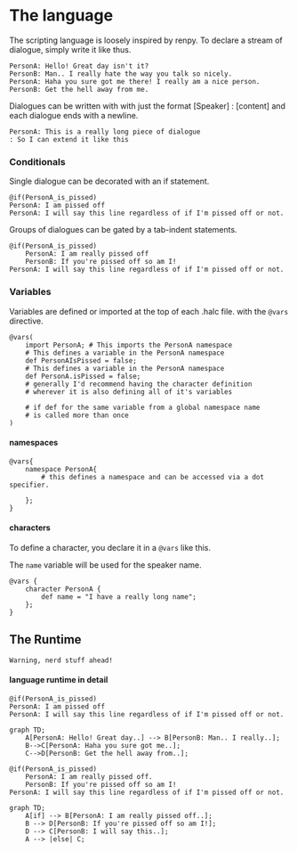 # The language
The scripting language is loosely inspired by renpy. To declare a stream of dialogue, simply write it like thus.

```
PersonA: Hello! Great day isn't it?
PersonB: Man.. I really hate the way you talk so nicely.
PersonA: Haha you sure got me there! I really am a nice person.
PersonB: Get the hell away from me.
```


Dialogues can be written with with just the format \[Speaker\] : \[content\]
and each dialogue ends with a newline.

```
PersonA: This is a really long piece of dialogue 
: So I can extend it like this
```

### Conditionals

Single dialogue can be decorated with an if statement.

```
@if(PersonA_is_pissed)
PersonA: I am pissed off
PersonA: I will say this line regardless of if I'm pissed off or not.
```

Groups of dialogues can be gated by a tab-indent statements.

```
@if(PersonA_is_pissed)
    PersonA: I am really pissed off
    PersonB: If you're pissed off so am I!
PersonA: I will say this line regardless of if I'm pissed off or not.
```


### Variables

Variables are defined or imported at the top of each .halc file. with the `@vars` directive.

```
@vars(
    import PersonA; # This imports the PersonA namespace 
    # This defines a variable in the PersonA namespace
    def PersonAIsPissed = false; 
    # This defines a variable in the PersonA namespace
    def PersonA.isPissed = false; 
    # generally I'd recommend having the character definition 
    # wherever it is also defining all of it's variables

    # if def for the same variable from a global namespace name
    # is called more than once
)
```

#### namespaces

```
@vars{
    namespace PersonA{ 
        # this defines a namespace and can be accessed via a dot specifier.
        
    };
}
```

#### characters

To define a character, you declare it in a `@vars` like this.

The `name` variable will be used for the speaker name.

```
@vars {
    character PersonA { 
        def name = "I have a really long name"; 
    };
}
```


## The Runtime

`Warning, nerd stuff ahead!`

#### language runtime in detail

```
@if(PersonA_is_pissed)
PersonA: I am pissed off
PersonA: I will say this line regardless of if I'm pissed off or not.
```

```mermaid
graph TD;
    A[PersonA: Hello! Great day..] --> B[PersonB: Man.. I really..];
    B-->C[PersonA: Haha you sure got me..];
    C-->D[PersonB: Get the hell away from..];
```

```
@if(PersonA_is_pissed)
    PersonA: I am really pissed off.
    PersonB: If you're pissed off so am I!
PersonA: I will say this line regardless of if I'm pissed off or not.
```

```mermaid
graph TD;
    A[if] --> B[PersonA: I am really pissed off..];
    B --> D[PersonB: If you're pissed off so am I!];
    D --> C[PersonB: I will say this..];
    A --> |else| C;
```